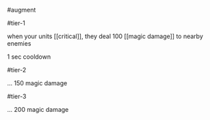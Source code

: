 #augment 

#tier-1 

when your units [[critical]], they deal 100 [[magic damage]] to nearby enemies

1 sec cooldown

#tier-2 

... 150 magic damage

#tier-3 

... 200 magic damage